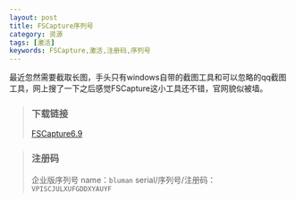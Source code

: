 ```yaml
---
layout: post
title: FSCapture序列号
category: 资源
tags: [激活]
keywords: FSCapture,激活,注册码,序列号
---
```




最近忽然需要截取长图，手头只有windows自带的截图工具和可以忽略的qq截图工具，网上搜了一下之后感觉FSCapture这小工具还不错，官网貌似被墙。



>### 下载链接
>
>[FSCapture6.9](http://gsf-cf.softonic.com/239/c7f/1e22dad1b55ee81b02c103678723ce0caa/file?SD_used=0&channel=WEB&fdh=no&id_file=44633&instance=softonic_en&type=PROGRAM&Expires=1439480028&Signature=Z00BEX-HTbfO0aeW77n7rRacarrJz4qmYruoB0nP~aJg4fiG4ae6vtXUHA8VJE57bOSJG3qFG9y2YfrxWxvnlkNz4qGRK6gdM~dtGwrY~j~ynkRLsyvHqlNc0TYtdDYkxEK3BBezm8~oIlcNxQyVKoQZ6mbTFm7~DjmcEMk167Q_&Key-Pair-Id=APKAJUA62FNWTI37JTGQ&filename=FSCaptureSetup69.exe)

>### 注册码
>
>企业版序列号
>name：`bluman`
>serial/序列号/注册码：`VPISCJULXUFGDDXYAUYF`
